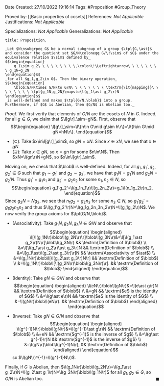 <div class="topSpace"></div>

Date Created: 27/10/2022 19:16:14
Tags: #Proposition #Group_Theory

Proved by: [[Basic properties of cosets]]
References: _Not Applicable_
Justifications: _Not Applicable_

Specializations: _Not Applicable_
Generalizations: _Not Applicable_

``` ad-Proposition
title: Proposition.

_Let $N\nsubgrpeq G$ be a normal subgroup of a group $\tpl{G,\ast}$ and consider the quotient set $G/N\coloneqq G/\!\sim$ of $G$ under the equivalence relation $\sim$ defined by_
$$\begin{equation}
    g_1\sim g_2\ \ \ \ \ \ \ \ \,\colon\!\Leftrightarrow\ \ \ \ \ \ \ \ g_1N=g_2N
\end{equation}$$
_for all $g_1,g_2\in G$. Then the binary operation_
$$\begin{equation}
    \blob:G/N\times G/N\to G/N\ \ \ \ \ \ \ \ \textrm{\it{mapping}}\ \ \ \ \ \ \ \ \tpl{g_1N,g_2N}\mapsto\l(g_1\ast g_2\r)N
\end{equation}$$
_is well-defined and makes $\tpl{G/N,\blob}$ into a group. Furthermore, if $G$ is Abelian, then $G/N$ is Abelian too._

```

_Proof_. We first verify that elements of $G/N$ are the cosets of $N$ in $G$. Indeed, for all $g\in G$, we claim that $\l[g\r]_\sim=gN$. First, observe that
$$\begin{equation}
    \l[g\r]_\sim=\l\{h\in G\mid g\sim h\r\}=\l\{h\in G\mid gN=hN\r\}.
\end{equation}$$
* ($\subseteq$): Take $x\in\l[g\r]_\sim$, so $gN=xN$. Since $x\in xN$, we see that $x\in gN$.
* ($\supseteq$): Take $x\in gN$, so $x=gn$ for some $n\in\N$. Then $xN=\l(gn\r)N=gN$, so $x\in\l[g\r]_\sim$.

Moving on, we check that $\blob$ is well-defined. Indeed, for all $g_1,g_1',g_2,g_2'\in G$ such that $g_1\sim g_1'$ and $g_2\sim g_2'$, we have that $g_1N=g_1'N$ and $g_2N=g_2'N$. Thus $g_1'=g_1n_1$ and $g_2'=g_2n_2$ for some $n_1,n_2\in N$, so
$$\begin{equation}
    g_1'g_2'=\l(g_1n_1\r)\l(g_2n_2\r)=g_1\l(n_1g_2\r)n_2.
\end{equation}$$
Since $g_2N=Ng_2$, we see that $n_1g_2=g_2n_3$ for some $n_3\in N$, so $g_1'g_2'=g_1g_2n_3n_2$ and thus $\l(g_1'g_2'\r)N=\l(g_1g_2n_3n_2\r)N=\l(g_1g_2\r)N$. We now verify the group axioms for $\tpl{G/N,\blob}$.
* (Associativity): Take $g_1N,g_2N,g_3N\in G/N$ and observe that
$$\begin{equation}
    \begin{aligned}
        \l[\l(g_1N\r)\blob\l(g_2N\r)\r]\blob\l(g_3N\r)&=\l[\l(g_1\ast g_2\r)N\r]\blob\l(g_3N\r) && \textrm{Definition of $\blob$} \\
        &=\l[\l(g_1\ast g_2\r)\ast g_3\r]N && \textrm{Definition of $\blob$} \\
        &=\l[g_1\ast\l(g_2\ast g_3\r)\r]N && \textrm{Associativity of $\ast$} \\
        &=\l(g_1N\r)\blob\l[\l(g_2\ast g_3\r)N\r] && \textrm{Definition of $\blob$} \\
        &=\l(g_1N\r)\blob\l[\l(g_2N\r)\blob\l(g_3N\r)\r]. && \textrm{Definition of $\blob$}
    \end{aligned}
\end{equation}$$

* (Identity): Take $gN\in G/N$ and observe that
$$\begin{equation}
    \begin{aligned}
        \l(eN\r)\blob\l(gN\r)&=\l(e\ast g\r)N && \textrm{Definition of $\blob$} \\
        &=gN && \textrm{$e$ is the identity of $G$} \\
        &=\l(g\ast e\r)N && \textrm{$e$ is the identity of $G$} \\
        &=\l(gN\r)\blob\l(eN\r). && \textrm{Definition of $\blob$}
    \end{aligned}
\end{equation}$$
* (Inverse): Take $gN\in G/N$ and observe that
$$\begin{equation}
    \begin{aligned}
        \l(g^{-1}N\r)\blob\l(gN\r)&=\l(g^{-1}\ast g\r)N && \textrm{Definition of $\blob$} \\
        &=eN && \textrm{$g^{-1}$ is the inverse of $g$} \\
        &=\l(g\ast g^{-1}\r)N && \textrm{$g^{-1}$ is the inverse of $g$} \\
        &=\l(gN\r)\blob\l(g^{-1}N\r), && \textrm{Definition of $\blob$}
    \end{aligned}
\end{equation}$$
so $\l(gN\r)^{-1}=\l(g^{-1}N\r)$.

Finally, if $G$ is Abelian, then $\l(g_1N\r)\blob\l(g_2N\r)=\l(g_1\ast g_2\r)N=\l(g_2\ast g_1\r)N=\l(g_2N\r)\blob\l(g_1N\r)$ for all $g_1,g_2\in G$, so $G/N$ is Abelian too.<span style="float:right;">$\blacksquare$</span>
